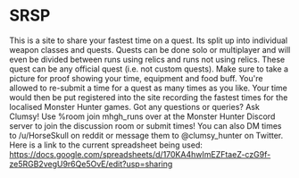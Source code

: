 # SRSP
This is a site to share your fastest time on a quest. Its split up into individual weapon classes and quests. Quests can be done solo or multiplayer and will even be divided between runs using relics and runs not using relics. These quest can be any official quest (i.e. not custom quests). Make sure to take a picture for proof showing your time, equipment and food buff. You're allowed to re-submit a time for a quest as many times as you like. Your time would then be put registered into the site recording the fastest times for the localised Monster Hunter games. Got any questions or queries? Ask Clumsy! Use %room join mhgh_runs over at the Monster Hunter Discord server to join the discussion room or submit times! You can also DM times to /u/HorseSkull on reddit or message them to @clumsy_hunter on Twitter. Here is a link to the current spreadsheet being used: https://docs.google.com/spreadsheets/d/170KA4hwImEZFtaeZ-czG9f-ze5RGB2vegU9r6Qe5OvE/edit?usp=sharing
